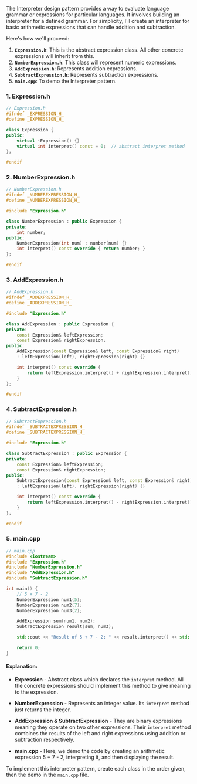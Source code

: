 The Interpreter design pattern provides a way to evaluate language grammar or expressions for particular languages. 
It involves building an interpreter for a defined grammar. For simplicity, I'll create an interpreter for basic arithmetic expressions that can handle addition and subtraction.

Here's how we'll proceed:

1. **`Expression.h`**: This is the abstract expression class. All other concrete expressions will inherit from this.
2. **`NumberExpression.h`**: This class will represent numeric expressions.
3. **`AddExpression.h`**: Represents addition expressions.
4. **`SubtractExpression.h`**: Represents subtraction expressions.
5. **`main.cpp`**: To demo the Interpreter pattern.

### 1. Expression.h
```cpp
// Expression.h
#ifndef _EXPRESSION_H_
#define _EXPRESSION_H_

class Expression {
public:
    virtual ~Expression() {}
    virtual int interpret() const = 0;  // abstract interpret method
};

#endif
```

### 2. NumberExpression.h
```cpp
// NumberExpression.h
#ifndef _NUMBEREXPRESSION_H_
#define _NUMBEREXPRESSION_H_

#include "Expression.h"

class NumberExpression : public Expression {
private:
    int number;
public:
    NumberExpression(int num) : number(num) {}
    int interpret() const override { return number; }
};

#endif
```

### 3. AddExpression.h
```cpp
// AddExpression.h
#ifndef _ADDEXPRESSION_H_
#define _ADDEXPRESSION_H_

#include "Expression.h"

class AddExpression : public Expression {
private:
    const Expression& leftExpression;
    const Expression& rightExpression;
public:
    AddExpression(const Expression& left, const Expression& right) 
    : leftExpression(left), rightExpression(right) {}

    int interpret() const override {
        return leftExpression.interpret() + rightExpression.interpret();
    }
};

#endif
```

### 4. SubtractExpression.h
```cpp
// SubtractExpression.h
#ifndef _SUBTRACTEXPRESSION_H_
#define _SUBTRACTEXPRESSION_H_

#include "Expression.h"

class SubtractExpression : public Expression {
private:
    const Expression& leftExpression;
    const Expression& rightExpression;
public:
    SubtractExpression(const Expression& left, const Expression& right) 
    : leftExpression(left), rightExpression(right) {}

    int interpret() const override {
        return leftExpression.interpret() - rightExpression.interpret();
    }
};

#endif
```

### 5. main.cpp
```cpp
// main.cpp
#include <iostream>
#include "Expression.h"
#include "NumberExpression.h"
#include "AddExpression.h"
#include "SubtractExpression.h"

int main() {
    // 5 + 7 - 2
    NumberExpression num1(5);
    NumberExpression num2(7);
    NumberExpression num3(2);

    AddExpression sum(num1, num2);
    SubtractExpression result(sum, num3);

    std::cout << "Result of 5 + 7 - 2: " << result.interpret() << std::endl;  // Output: 10

    return 0;
}
```

#### Explanation:

- **Expression** - Abstract class which declares the `interpret` method. All the concrete expressions should implement this method to give meaning to the expression.
  
- **NumberExpression** - Represents an integer value. Its `interpret` method just returns the integer.
  
- **AddExpression & SubtractExpression** - They are binary expressions meaning they operate on two other expressions. Their `interpret` method combines the results of the left and right expressions using addition or subtraction respectively.
  
- **main.cpp** - Here, we demo the code by creating an arithmetic expression 5 + 7 - 2, interpreting it, and then displaying the result.

To implement this interpreter pattern, create each class in the order given, then the demo in the `main.cpp` file.
